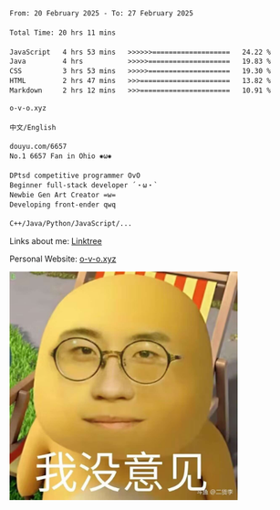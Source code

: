 <!--START_SECTION:waka-->

```txt
From: 20 February 2025 - To: 27 February 2025

Total Time: 20 hrs 11 mins

JavaScript   4 hrs 53 mins   >>>>>>===================   24.22 %
Java         4 hrs           >>>>>====================   19.83 %
CSS          3 hrs 53 mins   >>>>>====================   19.30 %
HTML         2 hrs 47 mins   >>>======================   13.82 %
Markdown     2 hrs 12 mins   >>>======================   10.91 %
```

<!--END_SECTION:waka-->

```txt
o-v-o.xyz

中文/English

douyu.com/6657
No.1 6657 Fan in Ohio ✺ω✺

DPtsd competitive programmer OvO
Beginner full-stack developer ´・ω・`
Newbie Gen Art Creator =w=
Developing front-ender qwq

C++/Java/Python/JavaScript/...

```
Links about me: [Linktree](https://linktr.ee/ohiowjq)

Personal Website: [o-v-o.xyz](o-v-o.xyz)

<img src = "https://raw.githubusercontent.com/onetrue-6657/image-hosting/main/img/pfp/NailongOneTrue.jpg" style = "width: 400px; height: 400px" />
